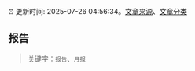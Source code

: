 :alarm_clock: 更新时间: 2025-07-26 04:56:34。[文章来源](/README.md)、[文章分类](/TAGS.md)

## 报告


> 关键字：`报告`、`月报`



